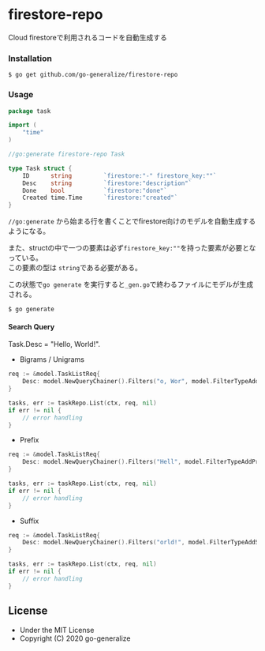 # firestore-repo

Cloud firestoreで利用されるコードを自動生成する

### Installation
```console
$ go get github.com/go-generalize/firestore-repo
```

### Usage

```go
package task

import (
	"time"
)

//go:generate firestore-repo Task

type Task struct {
	ID      string         `firestore:"-" firestore_key:""`
	Desc    string         `firestore:"description"`
	Done    bool           `firestore:"done"`
	Created time.Time      `firestore:"created"`
}
```
`//go:generate` から始まる行を書くことでfirestore向けのモデルを自動生成するようになる。

また、structの中で一つの要素は必ず`firestore_key:""`を持った要素が必要となっている。  
この要素の型は `string`である必要がある。

この状態で`go generate` を実行すると`_gen.go`で終わるファイルにモデルが生成される。
```commandline
$ go generate
```

#### Search Query
Task.Desc = "Hello, World!".
- Bigrams / Unigrams
```go
req := &model.TaskListReq{
	Desc: model.NewQueryChainer().Filters("o, Wor", model.FilterTypeAddBiunigrams),
}

tasks, err := taskRepo.List(ctx, req, nil)
if err != nil {
	// error handling
}
```

- Prefix
```go
req := &model.TaskListReq{
	Desc: model.NewQueryChainer().Filters("Hell", model.FilterTypeAddPrefix),
}

tasks, err := taskRepo.List(ctx, req, nil)
if err != nil {
	// error handling
}
```

- Suffix
```go
req := &model.TaskListReq{
	Desc: model.NewQueryChainer().Filters("orld!", model.FilterTypeAddSuffix),
}

tasks, err := taskRepo.List(ctx, req, nil)
if err != nil {
	// error handling
}
```

## License
- Under the MIT License
- Copyright (C) 2020 go-generalize